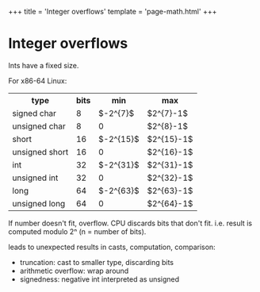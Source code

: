 +++
title = 'Integer overflows'
template = 'page-math.html'
+++
# Integer overflows
Ints have a fixed size.

For x86-64 Linux:

<table>
<tr><th>type</th><th>bits</th><th>min</th><th>max</th></tr>
<tr><td>signed char</td><td>8</td><td>$-2^{7}$</td><td>$2^{7}-1$</td></tr>
<tr><td>unsigned char</td><td>8</td><td>0</td><td>$2^{8}-1$</td></tr>
<tr><td>short</td><td>16</td><td>$-2^{15}$</td><td>$2^{15}-1$</td></tr>
<tr><td>unsigned short</td><td>16</td><td>0</td><td>$2^{16}-1$</td></tr>
<tr><td>int</td><td>32</td><td>$-2^{31}$</td><td>$2^{31}-1$</td></tr>
<tr><td>unsigned int</td><td>32</td><td>0</td><td>$2^{32}-1$</td></tr>
<tr><td>long</td><td>64</td><td>$-2^{63}$</td><td>$2^{63}-1$</td></tr>
<tr><td>unsigned long</td><td>64</td><td>0</td><td>$2^{64}-1$</td></tr>
</table>

If number doesn't fit, overflow. CPU discards bits that don't fit.
i.e. result is computed modulo 2ⁿ (n = number of bits).

leads to unexpected results in casts, computation, comparison:
- truncation: cast to smaller type, discarding bits
- arithmetic overflow: wrap around
- signedness: negative int interpreted as unsigned
